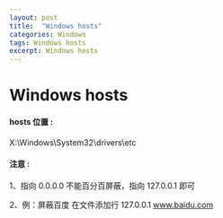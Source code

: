 ```yaml
---
layout: post
title:  "Windows hosts"
categories: Windows
tags: Windows hosts
excerpt: Windows hosts 
---
```



# Windows hosts

#### hosts 位置 :
X:\Windows\System32\drivers\etc

#### 注意 :

1、指向 0.0.0.0 不能百分百屏蔽，指向 127.0.0.1 即可

2、例：屏蔽百度
在文件添加行 
127.0.0.1 www.baidu.com